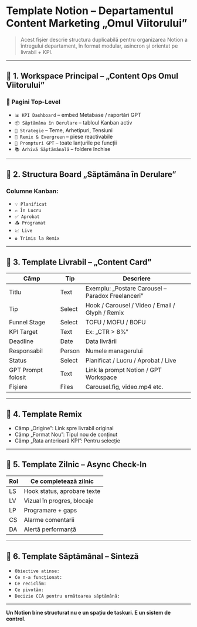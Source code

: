 
# Template Notion – Departamentul Content Marketing „Omul Viitorului”

> Acest fișier descrie structura duplicabilă pentru organizarea Notion a întregului departament, în format modular, asincron și orientat pe livrabil + KPI.

---

## 📁 1. Workspace Principal – „Content Ops Omul Viitorului”

### 🔹 Pagini Top-Level

- `📊 KPI Dashboard` – embed Metabase / raportări GPT
- `📦 Săptămâna în Derulare` – tabloul Kanban activ
- `🧭 Strategie` – Teme, Arhetipuri, Tensiuni
- `🔁 Remix & Evergreen` – piese reactivabile
- `🧠 Prompturi GPT` – toate lanțurile pe funcții
- `📚 Arhivă Săptămânală` – foldere închise

---

## 📁 2. Structura Board „Săptămâna în Derulare”

### Columne Kanban:
- `💡 Planificat`
- `✍️ În Lucru`
- `✅ Aprobat`
- `📤 Programat`
- `📈 Live`
- `♻️ Trimis la Remix`

---

## 📁 3. Template Livrabil – „Content Card”

| Câmp | Tip | Descriere |
|------|-----|-----------|
| Titlu | Text | Exemplu: „Postare Carousel – Paradox Freelanceri” |
| Tip | Select | Hook / Carousel / Video / Email / Glyph / Remix |
| Funnel Stage | Select | TOFU / MOFU / BOFU |
| KPI Target | Text | Ex: „CTR > 8%” |
| Deadline | Date | Data livrării |
| Responsabil | Person | Numele managerului |
| Status | Select | Planificat / Lucru / Aprobat / Live |
| GPT Prompt folosit | Text | Link la prompt Notion / GPT Workspace |
| Fișiere | Files | Carousel.fig, video.mp4 etc. |

---

## 📁 4. Template Remix

- Câmp „Origine”: Link spre livrabil original
- Câmp „Format Nou”: Tipul nou de conținut
- Câmp „Rata anterioară KPI”: Pentru selecție

---

## 📁 5. Template Zilnic – Async Check-In

| Rol | Ce completează zilnic |
|-----|------------------------|
| LS | Hook status, aprobare texte |
| LV | Vizual în progres, blocaje |
| LP | Programare + gaps |
| CS | Alarme comentarii |
| DA | Alertă performanță |

---

## 📁 6. Template Săptămânal – Sinteză

- `Obiective atinse:`
- `Ce n-a funcționat:`
- `Ce reciclăm:`
- `Ce pivotăm:`
- `Decizie CCA pentru următoarea săptămână:`

---

**Un Notion bine structurat nu e un spațiu de taskuri. E un sistem de control.**

